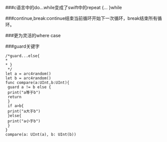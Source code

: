 ###c语言中的do...while变成了swift中的repeat {... }while



###continue,break:continue结束当前循环开始下一次循环，break结束所有循环。

###更为灵活的where case


###guard关键字
```
/*guard...else{
*
* }
 */
let a = arc4random()
let b = arc4random()
func compare(a:UInt,b:UInt){
 guard a != b else {
 print("a等于b")
 return
 }
 if a>b{
 print("a大于b")
 }else{
 print("a小于b")
 }
}
compare(a: UInt(a), b: UInt(b))
```
    
